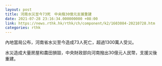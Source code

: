 ```yaml
---
layout: post
title: 河南水災至今73死　中央撥30億元支援重建
date: 2021-07-28 23:16:34.000000000 +08:00
link: https://news.rthk.hk/rthk/ch/component/k2/1603084-20210728.htm
categories: rthk
---
```


內地當局公布，河南省水災至今造成73人死亡，超過1300萬人受災。

水災造成大量房屋和農田損毀，中央財政部向河南撥出30億元人民幣，支援災後重建。
